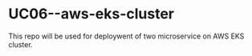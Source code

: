 # UC06--aws-eks-cluster
This repo will be used for deploywent of two microservice on AWS EKS cluster.


